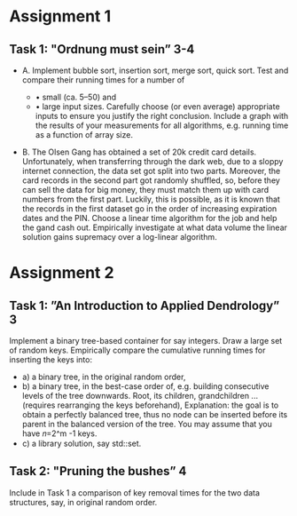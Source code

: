 # Assignment 1

## Task 1: "Ordnung must sein” 3-4
* A. Implement bubble sort, insertion sort, merge sort, quick sort. Test and compare their
running times for a number of
  * • small (ca. 5–50) and
  * • large input sizes.
Carefully choose (or even average) appropriate inputs to ensure you justify the right
conclusion. Include a graph with the results of your measurements for all algorithms, e.g.
running time as a function of array size.

* B. The Olsen Gang has obtained a set of 20k credit card details. Unfortunately, when
transferring through the dark web, due to a sloppy internet connection, the data set got
split into two parts. Moreover, the card records in the second part got randomly shuffled,
so, before they can sell the data for big money, they must match them up with card
numbers from the first part. Luckily, this is possible, as it is known that the records in the
first dataset go in the order of increasing expiration dates and the PIN. Choose a linear
time algorithm for the job and help the gand cash out.
Empirically investigate at what data volume the linear solution gains supremacy over a
log-linear algorithm.

# Assignment 2

## Task 1: ”An Introduction to Applied Dendrology” 3
Implement a binary tree-based container for say integers. Draw a large set of random
keys. Empirically compare the cumulative running times for inserting the keys into:
* a) a binary tree, in the original random order,
* b) a binary tree, in the best-case order of, e.g. building consecutive levels of the
tree downwards. Root, its children, grandchildren ... (requires rearranging the keys
beforehand),
Explanation: the goal is to obtain a perfectly balanced tree, thus no node can be
inserted before its parent in the balanced version of the tree. You may assume that
you have 𝑛=2^m -1 keys.
* c) a library solution, say std::set.

## Task 2: "Pruning the bushes” 4
Include in Task 1 a comparison of key removal times for the two data structures, say, in
original random order.
